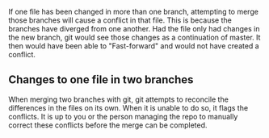 If one file has been changed in more than one branch, attempting to merge those branches will cause a conflict in that file. This is because the branches have diverged from one another. Had the file only had changes in the new branch, git would see those changes as a continuation of master. It then would have been able to "Fast-forward" and would not have created a conflict.

## Changes to one file in two branches
  When merging two branches with git, git attempts to reconcile the differences in the files on its own. When it is unable to do so, it flags the conflicts. It is up to you or the person managing the repo to manually  correct these conflicts before the merge can be completed.
